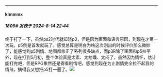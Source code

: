 ﻿
*****

####  klmmmx  
##### 1809#       发表于 2024-8-14 22:44

终于打了一下，虽然ps2时代就知晓p3，但是因为画面和语言原因，到现在才第一次玩，p5倒是首发就玩了。感觉总算是明白为啥这次刚出的时候评价那么微妙了，能感觉到p5剧情、地图都修正了系列很多缺点，而p3R除了画面和p5拉平外，现在打到5月初，整个体验真是太素、太枯燥、太闷了，虽然因为情怀，估计能打完吧，但是RPG果然还是得看剧情吧，感觉到现在为止剧情完全拉不起我的情绪，搞得我又想把p5打一遍了。<img src="https://static.saraba1st.com/image/smiley/face2017/018.png" referrerpolicy="no-referrer">

